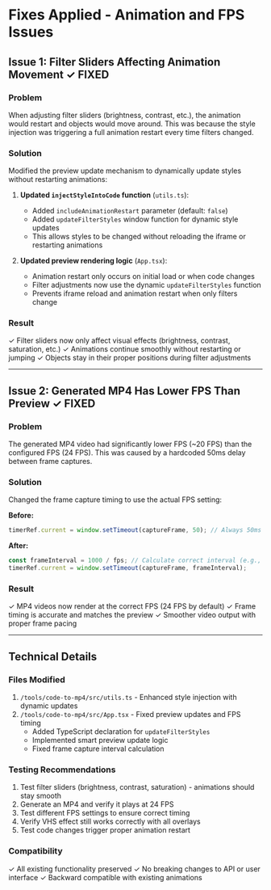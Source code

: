 # Fixes Applied - Animation and FPS Issues

## Issue 1: Filter Sliders Affecting Animation Movement ✓ FIXED

### Problem
When adjusting filter sliders (brightness, contrast, etc.), the animation would restart and objects would move around. This was because the style injection was triggering a full animation restart every time filters changed.

### Solution
Modified the preview update mechanism to dynamically update styles without restarting animations:

1. **Updated `injectStyleIntoCode` function** (`utils.ts`):
   - Added `includeAnimationRestart` parameter (default: `false`)
   - Added `updateFilterStyles` window function for dynamic style updates
   - This allows styles to be changed without reloading the iframe or restarting animations

2. **Updated preview rendering logic** (`App.tsx`):
   - Animation restart only occurs on initial load or when code changes
   - Filter adjustments now use the dynamic `updateFilterStyles` function
   - Prevents iframe reload and animation restart when only filters change

### Result
✓ Filter sliders now only affect visual effects (brightness, contrast, saturation, etc.)
✓ Animations continue smoothly without restarting or jumping
✓ Objects stay in their proper positions during filter adjustments

---

## Issue 2: Generated MP4 Has Lower FPS Than Preview ✓ FIXED

### Problem
The generated MP4 video had significantly lower FPS (~20 FPS) than the configured FPS (24 FPS). This was caused by a hardcoded 50ms delay between frame captures.

### Solution
Changed the frame capture timing to use the actual FPS setting:

**Before:**
```javascript
timerRef.current = window.setTimeout(captureFrame, 50); // Always 50ms = ~20 FPS
```

**After:**
```javascript
const frameInterval = 1000 / fps; // Calculate correct interval (e.g., 1000/24 = ~41.67ms)
timerRef.current = window.setTimeout(captureFrame, frameInterval);
```

### Result
✓ MP4 videos now render at the correct FPS (24 FPS by default)
✓ Frame timing is accurate and matches the preview
✓ Smoother video output with proper frame pacing

---

## Technical Details

### Files Modified
1. `/tools/code-to-mp4/src/utils.ts` - Enhanced style injection with dynamic updates
2. `/tools/code-to-mp4/src/App.tsx` - Fixed preview updates and FPS timing
   - Added TypeScript declaration for `updateFilterStyles`
   - Implemented smart preview update logic
   - Fixed frame capture interval calculation

### Testing Recommendations
1. Test filter sliders (brightness, contrast, saturation) - animations should stay smooth
2. Generate an MP4 and verify it plays at 24 FPS
3. Test different FPS settings to ensure correct timing
4. Verify VHS effect still works correctly with all overlays
5. Test code changes trigger proper animation restart

### Compatibility
✓ All existing functionality preserved
✓ No breaking changes to API or user interface
✓ Backward compatible with existing animations
